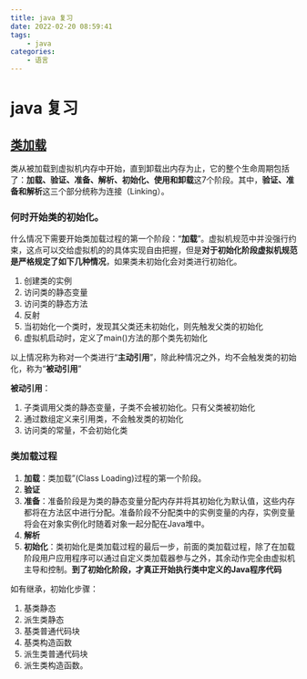 ```yaml
---
title: java 复习
date: 2022-02-20 08:59:41
tags:
    - java
categories:
    - 语言
---
```


# java 复习

## [类加载](https://www.cnblogs.com/fnlingnzb-learner/p/11990943.html)
类从被加载到虚拟机内存中开始，直到卸载出内存为止，它的整个生命周期包括了：**加载、验证、准备、解析、初始化、使用和卸载**这7个阶段。其中，**验证、准备和解析**这三个部分统称为连接（Linking）。

### 何时开始类的初始化。
什么情况下需要开始类加载过程的第一个阶段：“**加载**”。虚拟机规范中并没强行约束，这点可以交给虚拟机的的具体实现自由把握，但是**对于初始化阶段虚拟机规范是严格规定了如下几种情况**，如果类未初始化会对类进行初始化。
1. 创建类的实例
2. 访问类的静态变量
3. 访问类的静态方法
4. 反射
5. 当初始化一个类时，发现其父类还未初始化，则先触发父类的初始化
6. 虚拟机启动时，定义了main()方法的那个类先初始化

以上情况称为称对一个类进行“**主动引用**”，除此种情况之外，均不会触发类的初始化，称为“**被动引用**”

**被动引用**：
1. 子类调用父类的静态变量，子类不会被初始化。只有父类被初始化
2. 通过数组定义来引用类，不会触发类的初始化
3. 访问类的常量，不会初始化类

### 类加载过程
1. **加载**：类加载”(Class Loading)过程的第一个阶段。
2. **验证**
3. **准备**：准备阶段是为类的静态变量分配内存并将其初始化为默认值，这些内存都将在方法区中进行分配。准备阶段不分配类中的实例变量的内存，实例变量将会在对象实例化时随着对象一起分配在Java堆中。
4. **解析**
4. **初始化**：类初始化是类加载过程的最后一步，前面的类加载过程，除了在加载阶段用户应用程序可以通过自定义类加载器参与之外，其余动作完全由虚拟机主导和控制。**到了初始化阶段，才真正开始执行类中定义的Java程序代码**

如有继承，初始化步骤：
1. 基类静态
2. 派生类静态
3. 基类普通代码块
4. 基类构造函数
5. 派生类普通代码块
6. 派生类构造函数。
